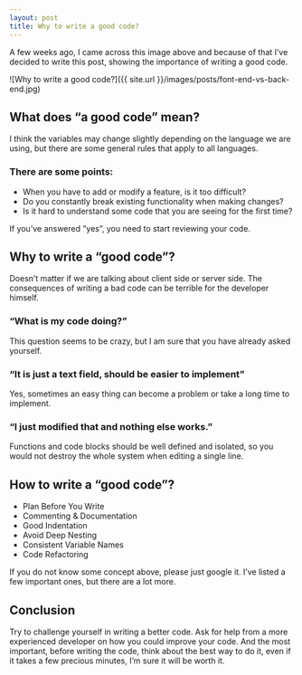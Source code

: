 ```yaml
---
layout: post
title: Why to write a good code?
---
```


A few weeks ago, I came across this image above and because of that I’ve decided to write this post, showing the importance of writing a good code.

![Why to write a good code?]({{ site.url }}/images/posts/font-end-vs-back-end.jpg)

## What does “a good code” mean?

I think the variables may change slightly depending on the language we are using, but there are some general rules that apply to all languages.

### There are some points:

- When you have to add or modify a feature, is it too difficult?
- Do you constantly break existing functionality when making changes?
- Is it hard to understand some code that you are seeing for the first time?

If you’ve answered ”yes”, you need to start reviewing your code.

## Why to write a “good code”?

Doesn’t matter if we are talking about client side or server side. The consequences of writing a bad code can be terrible for the developer himself.

### “What is my code doing?”
This question seems to be crazy, but I am sure that you have already asked yourself.

### “It is just a text field, should be easier to implement”
Yes, sometimes an easy thing can become a problem or take a long time to implement.

### “I just modified that and nothing else works.”
Functions and code blocks should be well defined and isolated, so you would not destroy the whole system when editing a single line.

## How to write a “good code”?

- Plan Before You Write
- Commenting & Documentation
- Good Indentation
- Avoid Deep Nesting
- Consistent Variable Names
- Code Refactoring

If you do not know some concept above, please just google it. I’ve listed a few important ones, but there are a lot more.

## Conclusion

Try to challenge yourself in writing a better code. Ask for help from a more experienced developer on how you could improve your code. And the most important, before writing the code, think about the best way to do it, even if it takes a few precious minutes, I’m sure it will be worth it.